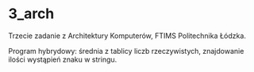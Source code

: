 # 3_arch
Trzecie zadanie z Architektury Komputerów, FTIMS Politechnika Łódzka.

Program hybrydowy: średnia z tablicy liczb rzeczywistych, znajdowanie ilości wystąpień znaku w stringu.
